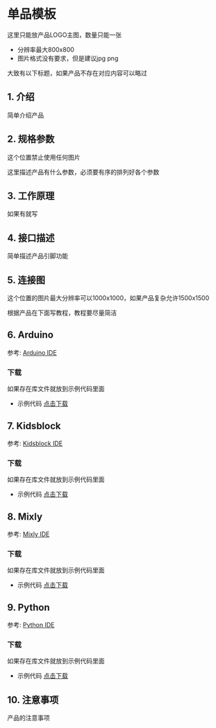 # 单品模板

这里只能放产品LOGO主图，数量只能一张
* 分辨率最大800x800
* 图片格式没有要求，但是建议jpg png

大致有以下标题，如果产品不存在对应内容可以略过

## 1. 介绍

简单介绍产品

## 2. 规格参数

这个位置禁止使用任何图片

这里描述产品有什么参数，必须要有序的排列好各个参数


## 3. 工作原理

如果有就写

## 4. 接口描述


简单描述产品引脚功能


## 5. 连接图

这个位置的图片最大分辨率可以1000x1000，如果产品复杂允许1500x1500


根据产品在下面写教程，教程要尽量简洁

## 6. Arduino

参考: [Arduino IDE](https://www.keyesrobot.cn/projects/Arduino)

### 下载

如果存在库文件就放到示例代码里面

* 示例代码 [点击下载](http)


## 7. Kidsblock

参考: [Kidsblock IDE](https://www.keyesrobot.cn/projects/KidsBlock)


### 下载

如果存在库文件就放到示例代码里面

* 示例代码 [点击下载](http)

## 8. Mixly

参考: [Mixly IDE](https://www.keyesrobot.cn/projects/mixly)

### 下载

如果存在库文件就放到示例代码里面

* 示例代码 [点击下载](http)

## 9. Python

参考: [Python IDE](https://www.keyesrobot.cn/projects/Thonny)

### 下载

如果存在库文件就放到示例代码里面

* 示例代码 [点击下载](http)





## 10. 注意事项

产品的注意事项
















